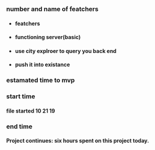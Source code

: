 ### number and name of featchers
- #### featchers
- #### functioning server(basic)
- #### use city explroer to query you back end 
- #### push it into existance 

### estamated time to mvp

### start time 
#### file started 10 21 19

### end time
#### Project continues: six hours spent on this project today.  
